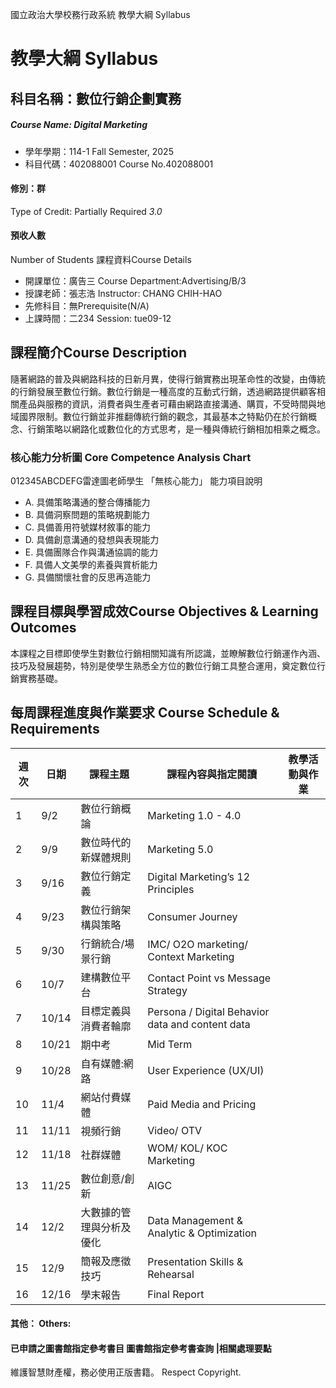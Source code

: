國立政治大學校務行政系統 教學大綱 Syllabus
# 教學大綱 Syllabus
##  科目名稱：數位行銷企劃實務
#####  Course Name: Digital Marketing
  * 學年學期：114-1 Fall Semester, 2025 
  * 科目代碼：402088001 Course No.402088001
#### 修別：群
Type of Credit: Partially Required 
_3.0_
#### 預收人數
Number of Students
課程資料Course Details
  * 開課單位：廣告三 Course Department:Advertising/B/3 
  * 授課老師：張志浩 Instructor: CHANG CHIH-HAO 
  * 先修科目：無Prerequisite(N/A)
  * 上課時間：二234 Session: tue09-12 
##  課程簡介Course Description
隨著網路的普及與網路科技的日新月異，使得行銷實務出現革命性的改變，由傳統的行銷發展至數位行銷。數位行銷是一種高度的互動式行銷，透過網路提供顧客相關產品與服務的資訊，消費者與生產者可藉由網路直接溝通、購買，不受時間與地域國界限制。數位行銷並非推翻傳統行銷的觀念，其最基本之特點仍在於行銷概念、行銷策略以網路化或數位化的方式思考，是一種與傳統行銷相加相乘之概念。
###  核心能力分析圖 Core Competence Analysis Chart
012345ABCDEFG雷達圖老師學生
「無核心能力」 
能力項目說明
  * A. 具備策略溝通的整合傳播能力
  * B. 具備洞察問題的策略規劃能力
  * C. 具備善用符號媒材敘事的能力
  * D. 具備創意溝通的發想與表現能力
  * E. 具備團隊合作與溝通協調的能力
  * F. 具備人文美學的素養與賞析能力
  * G. 具備關懷社會的反思再造能力
##  課程目標與學習成效Course Objectives & Learning Outcomes 
本課程之目標即使學生對數位行銷相關知識有所認識，並瞭解數位行銷運作內涵、技巧及發展趨勢，特別是使學生熟悉全方位的數位行銷工具整合運用，奠定數位行銷實務基礎。
##  每周課程進度與作業要求 Course Schedule & Requirements
週次 |  日期 |  課程主題 |  課程內容與指定閱讀 |  教學活動與作業  
---|---|---|---|---  
1 |  9/2 |  數位行銷概論 |  Marketing 1.0 - 4.0 |   
2 |  9/9 |  數位時代的新媒體規則 |  Marketing 5.0 |   
3 |  9/16 |  數位行銷定義 |  Digital Marketing’s 12 Principles |   
4 |  9/23 |  數位行銷架構與策略 |  Consumer Journey |   
5 |  9/30 |  行銷統合/場景行銷 |  IMC/ O2O marketing/ Context Marketing |   
6 |  10/7 |  建構數位平台 |  Contact Point vs Message Strategy |   
7 |  10/14 |  目標定義與消費者輪廓 |  Persona / Digital Behavior data and content data |   
8 |  10/21 |  期中考 |  Mid Term |   
9 |  10/28 |  自有媒體:網路 |  User Experience (UX/UI) |   
10 |  11/4 |  網站付費媒體 |  Paid Media and Pricing |   
11 |  11/11 |  視頻行銷 |  Video/ OTV |   
12 |  11/18 |  社群媒體 |  WOM/ KOL/ KOC Marketing |   
13 |  11/25 |  數位創意/創新 |  AIGC |   
14 |  12/2 |  大數據的管理與分析及優化 |  Data Management & Analytic & Optimization |   
15 |  12/9 |  簡報及應徵技巧 |  Presentation Skills & Rehearsal |   
16 |  12/16 |  學末報告 |  Final Report |   
####  其他： Others:
####  已申請之圖書館指定參考書目  圖書館指定參考書查詢 |相關處理要點
維護智慧財產權，務必使用正版書籍。 Respect Copyright.